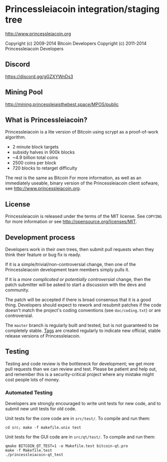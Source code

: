 Princessleiacoin integration/staging tree
================================

http://www.princessleiacoin.org

Copyright (c) 2009-2014 Bitcoin Developers
Copyright (c) 2011-2014 Princessleiacoin Developers

Discord
---------
https://discord.gg/gGZXYWnDs3

Mining Pool
-----------
http://mining.princessleiaisthebest.space/MPOS/public


What is Princessleiacoin?
----------------

Princessleiacoin is a lite version of Bitcoin using scrypt as a proof-of-work algorithm.
 - 2 minute block targets
 - subsidy halves in 900k blocks
 - ~4.9 billion total coins
 - 2500 coins per block
 - 720 blocks to retarget difficulty

The rest is the same as Bitcoin
For more information, as well as an immediately useable, binary version of
the Princessleiacoin client sofware, see http://www.princessleiacoin.org.

License
-------

Princessleiacoin is released under the terms of the MIT license. See `COPYING` for more
information or see http://opensource.org/licenses/MIT.

Development process
-------------------

Developers work in their own trees, then submit pull requests when they think
their feature or bug fix is ready.

If it is a simple/trivial/non-controversial change, then one of the Princessleiacoin
development team members simply pulls it.

If it is a *more complicated or potentially controversial* change, then the patch
submitter will be asked to start a discussion with the devs and community.

The patch will be accepted if there is broad consensus that it is a good thing.
Developers should expect to rework and resubmit patches if the code doesn't
match the project's coding conventions (see `doc/coding.txt`) or are
controversial.

The `master` branch is regularly built and tested, but is not guaranteed to be
completely stable. [Tags](https://github.com/princessleiacoin-project/princessleiacoin/tags) are created
regularly to indicate new official, stable release versions of Princessleiacoin.

Testing
-------

Testing and code review is the bottleneck for development; we get more pull
requests than we can review and test. Please be patient and help out, and
remember this is a security-critical project where any mistake might cost people
lots of money.

### Automated Testing

Developers are strongly encouraged to write unit tests for new code, and to
submit new unit tests for old code.

Unit tests for the core code are in `src/test/`. To compile and run them:

    cd src; make -f makefile.unix test

Unit tests for the GUI code are in `src/qt/test/`. To compile and run them:

    qmake BITCOIN_QT_TEST=1 -o Makefile.test bitcoin-qt.pro
    make -f Makefile.test
    ./princessleiacoin-qt_test

